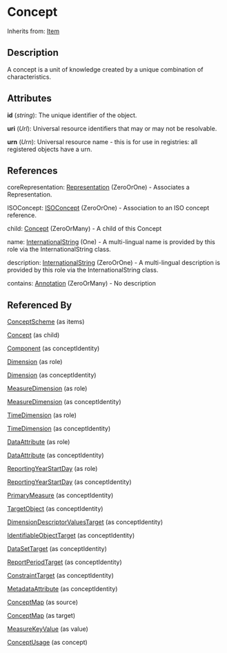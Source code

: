 
# Concept

Inherits from: [Item](../Base/Item.md)



## Description

A concept is a unit of knowledge created by a unique combination of characteristics.


## Attributes

**id** (*string*): The unique identifier of the object.

**uri** (*Url*): Universal resource identifiers that may or may not be resolvable.

**urn** (*Urn*): Universal resource name - this is for use in registries: all registered objects have a urn.



## References

coreRepresentation: [Representation](../Base/Representation.md) (ZeroOrOne) - Associates a Representation.

ISOConcept: [ISOConcept](ISOConcept.md) (ZeroOrOne) - Association to an ISO concept reference.

child: [Concept](Concept.md) (ZeroOrMany) - A child of this Concept

name: [InternationalString](../Base/InternationalString.md) (One) - A multi-lingual name is provided by this role via the InternationalString class.

description: [InternationalString](../Base/InternationalString.md) (ZeroOrOne) - A multi-lingual description is provided by this role via the InternationalString class.

contains: [Annotation](../Base/Annotation.md) (ZeroOrMany) - No description



## Referenced By

[ConceptScheme](ConceptScheme.md) (as items)

[Concept](Concept.md) (as child)

[Component](../Base/Component.md) (as conceptIdentity)

[Dimension](../DataStructureDefinitions/Dimension.md) (as role)

[Dimension](../DataStructureDefinitions/Dimension.md) (as conceptIdentity)

[MeasureDimension](../DataStructureDefinitions/MeasureDimension.md) (as role)

[MeasureDimension](../DataStructureDefinitions/MeasureDimension.md) (as conceptIdentity)

[TimeDimension](../DataStructureDefinitions/TimeDimension.md) (as role)

[TimeDimension](../DataStructureDefinitions/TimeDimension.md) (as conceptIdentity)

[DataAttribute](../DataStructureDefinitions/DataAttribute.md) (as role)

[DataAttribute](../DataStructureDefinitions/DataAttribute.md) (as conceptIdentity)

[ReportingYearStartDay](../DataStructureDefinitions/ReportingYearStartDay.md) (as role)

[ReportingYearStartDay](../DataStructureDefinitions/ReportingYearStartDay.md) (as conceptIdentity)

[PrimaryMeasure](../DataStructureDefinitions/PrimaryMeasure.md) (as conceptIdentity)

[TargetObject](../MetadataStructureDefinitions/TargetObject.md) (as conceptIdentity)

[DimensionDescriptorValuesTarget](../MetadataStructureDefinitions/DimensionDescriptorValuesTarget.md) (as conceptIdentity)

[IdentifiableObjectTarget](../MetadataStructureDefinitions/IdentifiableObjectTarget.md) (as conceptIdentity)

[DataSetTarget](../MetadataStructureDefinitions/DataSetTarget.md) (as conceptIdentity)

[ReportPeriodTarget](../MetadataStructureDefinitions/ReportPeriodTarget.md) (as conceptIdentity)

[ConstraintTarget](../MetadataStructureDefinitions/ConstraintTarget.md) (as conceptIdentity)

[MetadataAttribute](../MetadataStructureDefinitions/MetadataAttribute.md) (as conceptIdentity)

[ConceptMap](../ItemSchemeMaps/ConceptMap.md) (as source)

[ConceptMap](../ItemSchemeMaps/ConceptMap.md) (as target)

[MeasureKeyValue](../DataStructureDefinitions/MeasureKeyValue.md) (as value)

[ConceptUsage](../MetadataStructureDefinitions/ConceptUsage.md) (as concept)


